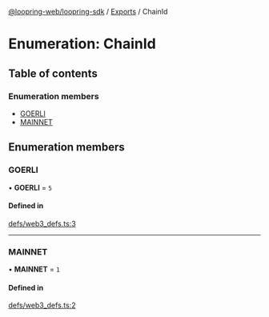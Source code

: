 [@loopring-web/loopring-sdk](../README.md) / [Exports](../modules.md) / ChainId

# Enumeration: ChainId

## Table of contents

### Enumeration members

- [GOERLI](ChainId.md#goerli)
- [MAINNET](ChainId.md#mainnet)

## Enumeration members

### GOERLI

• **GOERLI** = `5`

#### Defined in

[defs/web3_defs.ts:3](https://github.com/Loopring/loopring_sdk/blob/81e0b16/src/defs/web3_defs.ts#L3)

___

### MAINNET

• **MAINNET** = `1`

#### Defined in

[defs/web3_defs.ts:2](https://github.com/Loopring/loopring_sdk/blob/81e0b16/src/defs/web3_defs.ts#L2)
